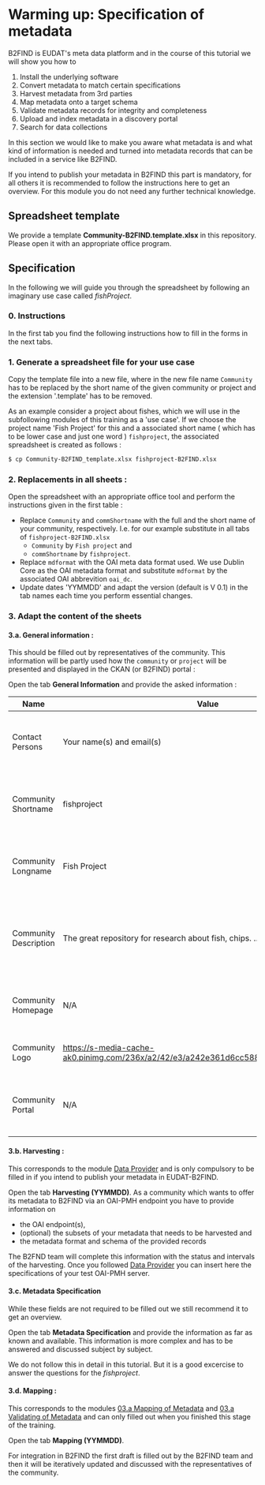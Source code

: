 # Warming up: Specification of metadata
B2FIND is EUDAT's meta data platform and in the course of this tutorial we will show you how to 

1. Install the underlying software
2. Convert metadata to match certain specifications
3. Harvest metadata from 3rd parties
4. Map metadata onto a target schema
5. Validate metadata records for integrity and completeness
6. Upload and index metadata in a discovery portal
7. Search for data collections

In this section we would like to make you aware what metadata is and what kind of information is needed and turned into metadata records that can be included in a service like B2FIND.

If you intend to publish your metadata in B2FIND this part is mandatory, for all others it is recommended to follow the instructions here to get an overview.
For this module you do not need any further technical knowledge.

## Spreadsheet template
We provide a template **Community-B2FIND.template.xlsx** in this repository. Please open it with an appropriate office program. 

## Specification
In the following we will guide you through the spreadsheet by following an imaginary use case called *fishProject*. 

### 0. Instructions
In the first tab you find the following instructions how to fill in the forms in the next tabs.

### 1. Generate a spreadsheet file for your use case 
Copy the template file into a new file, where in the new file name `Community` has to be replaced by the short name of the given community or project and the extension '.template' has to be removed.

As an example consider a project about fishes, which we will use in the subfollowing modules of this training as a 'use case'. If we choose the project name 'Fish Project' for this and a associated short name ( which has to be lower case and just one word ) `fishproject`, the associated spreadsheet is created as follows :

```sh
$ cp Community-B2FIND_template.xlsx fishproject-B2FIND.xlsx
```

### 2. Replacements in all sheets :
Open the spreadsheet with an appropriate office tool and perform the instructions given in the first table :

* Replace `Community` and `commShortname` with the full and the short name of your community, respectively.
I.e. for our example substitute in all tabs of `fishproject-B2FIND.xlsx`
     * `Community` by `Fish project` and 
     * `commShortname` by `fishproject`.
* Replace `mdformat` with the OAI meta data format used.
We use Dublin Core as the OAI metadata format and substitute `mdformat` by the associated OAI abbrevition `oai_dc`.
* Update dates 'YYMMDD' and adapt the version (default is V 0.1) in the tab names each time you perform essential changes.

### 3. Adapt the content of the sheets

#### 3.a. General information : 
This should be filled out by representatives of the community. This information will be partly used how the `community` or `project` will be presented and displayed in the CKAN (or B2FIND) portal :

Open the tab **General Information** and provide the asked information :

| Name                  | Value                  | Comments                                                                    |
|-----------------------|------------------------|-----------------------------------------------------------------------------|
| Contact Persons       | Your name(s) and email(s) | The persons can be asked by the B2FIND team                     |
| Community Shortname   | fishproject               | This is the name used in the B2FIND code and GUI                |
| Community Longname    | Fish Project              | This is the name used in the description part of the community  |
| Community Description | The great repository for research about fish, chips. ...  | This text is used in the B2FIND portal for the description of the community |
| Community Homepage    | N/A | This is set as link in the Community Description                            |
| Community Logo        | https://s-media-cache-ak0.pinimg.com/236x/a2/42/e3/a242e361d6cc5883f6f5304ccea90c97.jpg | This logo is used in the B2FIND portal                                      |
| Community Portal      | N/A | This is the data portal maintained by the community or project |

#### 3.b. Harvesting : 
This corresponds to the module [Data Provider](02.a-configure-OAI-data_provider.md) and is only compulsory to be filled in if you intend to publish your metadata in EUDAT-B2FIND.  

Open the tab **Harvesting (YYMMDD)**.
As a community which wants to offer its metadata to B2FIND via an OAI-PMH endpoint you have to provide information on
* the OAI endpoint(s),
* (optional) the subsets of your metadata that needs to be harvested and
* the metadata format and schema of the provided records

The B2FND team will complete this information with the status and intervals of the harvesting.
Once you followed [Data Provider](02.a-configure-OAI-data_provider.md) you can insert here the specifications of your test OAI-PMH server.

#### 3.c. Metadata Specification
While these fields are not required to be filled out we still recommend it to get an overview.

Open the tab **Metadata Specification** and provide the information as far as known and available. This information is more complex and has to be answered and discussed subject by subject.

We do not follow this in detail in this tutorial. But it is a good excercise to answer the questions for the *fishproject*.

#### 3.d. Mapping : 
This corresponds to the modules [03.a Mapping of Metadata](03.a-map-metadata.md) and [03.a Validating of Metadata](03.b-validate-metadata.md) and can only filled out when you finished this stage of the training.

Open the tab **Mapping (YYMMDD)**.

For integration in B2FIND the first draft is filled out by the B2FIND team and then it will be iteratively updated and discussed with the representatives of the community.
